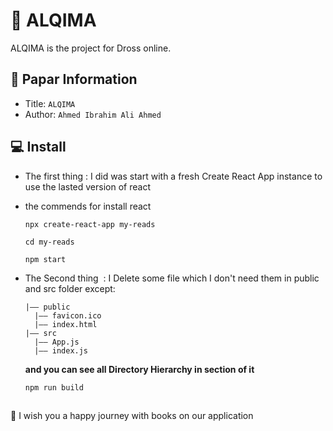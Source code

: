 # 📗 ALQIMA

ALQIMA is the project for Dross online.


## 📝 Papar Information

- Title: `ALQIMA`
- Author: `Ahmed Ibrahim Ali Ahmed`

## 💻 Install

- The first thing : I did was start with a fresh Create React App instance to use the lasted version of react
- the commends for install react

  ```
  npx create-react-app my-reads

  cd my-reads

  npm start
  ```

- The Second thing &nbsp;: I Delete some file which I don't need them in public and src folder except:
  ```
  |—— public
    |—— favicon.ico
    |—— index.html
  |—— src
    |—— App.js
    |—— index.js
  ```
  **and you can see all Directory Hierarchy in section of it**

  ```
  npm run build
  ```
  
##

👋 I wish you a happy journey with books on our application

<!-- # **MYREADS APP**
